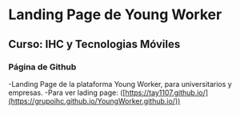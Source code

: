# Landing Page de Young Worker
## Curso: IHC y Tecnologias Móviles
### Página de Github

-Landing Page de la plataforma Young Worker, para universitarios y empresas.
-Para ver lading page: ([https://tay1107.github.io/](https://grupoihc.github.io/YoungWorker.github.io/))
